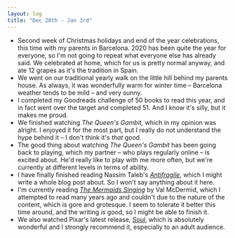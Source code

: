 ```yaml
---
layout: log
title: "Dec 28th - Jan 3rd"
---
```

- Second week of Christmas holidays and end of the year celebrations, this time with my parents in Barcelona. 2020 has been quite the year for everyone, so I'm not going to repeat what everyone else has already said. We celebrated at home, which for us is pretty normal anyway, and ate 12 grapes as it's the tradition in Spain.
- We went on our traditional yearly walk on the little hill behind my parents house. As always, it was wonderfully warm for winter time – Barcelona weather tends to be mild – and very sunny.
- I completed my Goodreads challenge of 50 books to read this year, and in fact went over the target and completed 51. And I know it's silly, but it makes me proud.
- We finished watching *The Queen's Gambit,* which in my opinion was alright. I enjoyed it for the most part, but I really do not understand the hype behind it – I don't think it's *that* good.
- The good thing about watching *The Queen's Gambit* has been going back to playing, which my partner – who plays regularly online – is excited about. He'd really like to play with me more often, but we're currently at different levels in terms of ability.
- I have finally finished reading Nassim Taleb's [*Antifragile*](https://www.goodreads.com/book/show/13530973-antifragile), which I might write a whole blog post about. So I won't say anything about it here.
- I'm currently reading [*The Mermaids Singing*](https://www.goodreads.com/book/show/459386.The_Mermaids_Singing) by Val McDermid, which I attempted to read many years ago and couldn't due to the nature of the content, which is gore and grotesque. I seem to tolerate it better this time around, and the writing *is* good, so I might be able to finish it.
- We also watched Pixar's latest release, [*Soul*](https://en.wikipedia.org/wiki/Soul_(2020_film)), which is absolutely wonderful and I strongly recommend it, especially to an adult audience.
